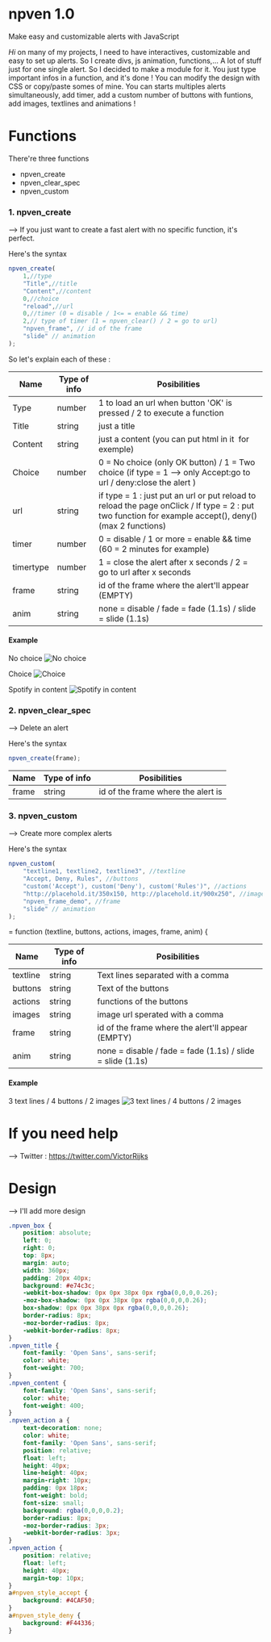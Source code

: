 # npven 1.0
Make easy and customizable alerts with JavaScript

*Hi*
on many of my projects, I need to have interactives, customizable and easy to set up alerts. So I create divs, js animation, functions,... A lot of stuff just for one single alert. So I decided to make a module for it. You just type important infos in a function, and it's done ! You can modify the design with CSS or copy/paste somes of mine. You can starts multiples alerts simultaneously, add timer, add a custom number of buttons with funtions, add images, textlines and animations !

# Functions

There're three functions

  - npven_create
  - npven_clear_spec
  - npven_custom

### 1. npven_create

--> If you just want to create a fast alert with no specific function, it's perfect.

Here's the syntax
```javascript
npven_create(
	1,//type
	"Title",//title
	"Content",//content
	0,//choice
	"reload",//url
	0,//timer (0 = disable / 1<= = enable && time)
	2,// type of timer (1 = npven_clear() / 2 = go to url)
	"npven_frame", // id of the frame
	"slide" // animation
);
```
So let's explain each of these :

| Name  | Type of info | Posibilities |
| ------------- | ------------- | ------------- |
| Type  | number | 1 to load an url when button 'OK' is pressed / 2 to execute a function |
| Title | string | just a title |
| Content | string | just a content (you can put html in it <img> for exemple)  |
| Choice | number | 0 = No choice (only OK button) / 1 = Two choice (if type = 1 --> only Accept:go to url / deny:close the alert ) |
| url | string | if type = 1 : just put an url or put reload to reload the page onClick / If type = 2 : put two function for example accept(), deny() (max 2 functions) |
| timer | number | 0 = disable / 1 or more = enable && time (60 = 2 minutes for example)  |
| timertype | number | 1 = close the alert after x seconds / 2 = go to url after x seconds |
| frame | string | id of the frame where the alert'll appear (EMPTY) |
| anim | string | none = disable / fade = fade (1.1s) / slide = slide (1.1s) |

#### Example

No choice
![No choice](http://i.imgur.com/xn3GBOQ.png)

Choice
![Choice](http://i.imgur.com/iDuALNC.png)

Spotify in content
![Spotify in content](http://i.imgur.com/eYkZjhN.png)


### 2. npven_clear_spec

--> Delete an alert

Here's the syntax
```javascript
npven_create(frame);
```


| Name  | Type of info | Posibilities |
| ------------- | ------------- | ------------- |
| frame  | string  |  id of the frame where the alert is


### 3. npven_custom
--> Create more complex alerts

Here's the syntax
```javascript
npven_custom(
	"textline1, textline2, textline3", //textline
	"Accept, Deny, Rules", //buttons
	"custom('Accept'), custom('Deny'), custom('Rules')", //actions
	"http://placehold.it/350x150, http://placehold.it/900x250", //images
	"npven_frame_demo", //frame
	"slide" // animation
);
```
 = function (textline, buttons, actions, images, frame, anim) {


| Name  | Type of info | Posibilities |
| ------------- | ------------- | ------------- |
| textline  | string  |  Text lines separated with a comma |
| buttons  | string  |  Text of the buttons |
| actions  | string  |  functions of the buttons |
| images  | string  |  image url sperated with a comma |
| frame  | string  |  id of the frame where the alert'll appear (EMPTY) |
| anim  | string  |  none = disable / fade = fade (1.1s) / slide = slide (1.1s) |

#### Example

3 text lines / 4 buttons / 2 images
![3 text lines / 4 buttons / 2 images](http://i.imgur.com/ivV2v8n.png)

# If you need help 

--> Twitter : https://twitter.com/VictorRijks


# Design

--> I'll add more design

```css
.npven_box {
    position: absolute;
    left: 0;
    right: 0;
    top: 8px;
    margin: auto;
    width: 360px;
    padding: 20px 40px;
    background: #e74c3c;
    -webkit-box-shadow: 0px 0px 38px 0px rgba(0,0,0,0.26);
    -moz-box-shadow: 0px 0px 38px 0px rgba(0,0,0,0.26);
    box-shadow: 0px 0px 38px 0px rgba(0,0,0,0.26);
    border-radius: 8px;
    -moz-border-radius: 8px;
    -webkit-border-radius: 8px;
}
.npven_title {
    font-family: 'Open Sans', sans-serif;
    color: white;
    font-weight: 700;
}
.npven_content {
    font-family: 'Open Sans', sans-serif;
    color: white;
    font-weight: 400;
}
.npven_action a {
    text-decoration: none;
    color: white;
    font-family: 'Open Sans', sans-serif;
    position: relative;
    float: left;
    height: 40px;
    line-height: 40px;
    margin-right: 10px;
    padding: 0px 18px;
    font-weight: bold;
    font-size: small;
    background: rgba(0,0,0,0.2);
    border-radius: 8px;
    -moz-border-radius: 3px;
    -webkit-border-radius: 3px;
}
.npven_action {
    position: relative;
    float: left;
    height: 40px;
    margin-top: 10px;
}
a#npven_style_accept {
    background: #4CAF50;
}
a#npven_style_deny {
    background: #F44336;
}
```

